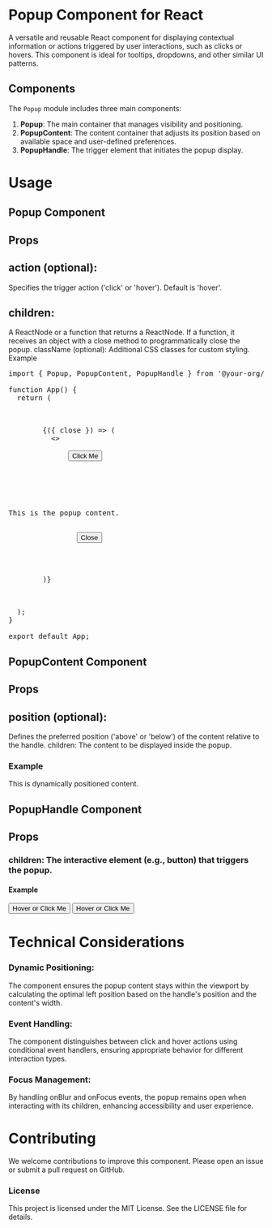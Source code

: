 # Popup Component for React

A versatile and reusable React component for displaying contextual information or actions triggered by user interactions, such as clicks or hovers. This component is ideal for tooltips, dropdowns, and other similar UI patterns.

## Components

The `Popup` module includes three main components:

1. **Popup**: The main container that manages visibility and positioning.
2. **PopupContent**: The content container that adjusts its position based on available space and user-defined preferences.
3. **PopupHandle**: The trigger element that initiates the popup display.

 
# Usage
## Popup Component
## Props
## action (optional): 
Specifies the trigger action ('click' or 'hover'). Default is 'hover'.
## children: 
A ReactNode or a function that returns a ReactNode. If a function, it receives an object with a close method to programmatically close the popup.
className (optional): Additional CSS classes for custom styling.
Example

<pre>
import { Popup, PopupContent, PopupHandle } from '@your-org/popup-component';

function App() {
  return (
    <div className="app">
      <Popup action="click" className="custom-popup">
        {({ close }) => (
          <>
            <PopupHandle>
              <button>Click Me</button>
            </PopupHandle>
            <PopupContent position="below">
              <div>
                <p>This is the popup content.</p>
                <button onClick={close}>Close</button>
              </div>
            </PopupContent>
          </>
        )}
      </Popup>
    </div>
  );
}

export default App;
</pre>

## PopupContent Component
## Props
## position (optional): 
Defines the preferred position ('above' or 'below') of the content relative to the handle.
children: The content to be displayed inside the popup.

### Example

<PopupContent position="below">
  <div>
    <p>This is dynamically positioned content.</p>
  </div>
</PopupContent>


## PopupHandle Component
## Props
### children: The interactive element (e.g., button) that triggers the popup.
#### Example

<PopupHandle>
  <button>Hover or Click Me</button>
</PopupHandle>


<PopupHandle>
  <button>Hover or Click Me</button>
</PopupHandle>


# Technical Considerations
### Dynamic Positioning: 
The component ensures the popup content stays within the viewport by calculating the optimal left position based on the handle's position and the content's width.
### Event Handling: 
The component distinguishes between click and hover actions using conditional event handlers, ensuring appropriate behavior for different interaction types.
### Focus Management: 
By handling onBlur and onFocus events, the popup remains open when interacting with its children, enhancing accessibility and user experience.

# Contributing
We welcome contributions to improve this component. Please open an issue or submit a pull request on GitHub.

### License
This project is licensed under the MIT License. See the LICENSE file for details.

 